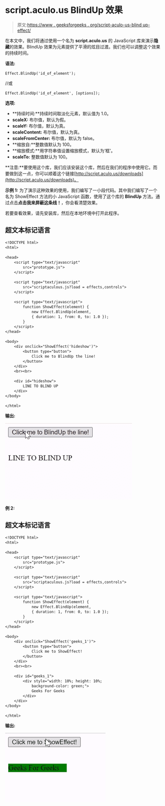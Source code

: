 # script.aculo.us BlindUp 效果

> 原文:[https://www . geeksforgeeks . org/script-aculo-us-blind up-effect/](https://www.geeksforgeeks.org/script-aculo-us-blindup-effect/)

在本文中，我们将通过使用一个名为 **script.aculo.us** 的 JavaScript 库来演示**隐藏**的效果。BlindUp 效果为元素提供了平滑的炫目过渡。我们也可以调整这个效果的持续时间。

**语法:**

```
Effect.BlindUp('id_of_element');
```

//或

```
Effect.BlindUp('id_of_element', [options]);
```

**选项:**

*   **持续时间:**持续时间取淡化元素，默认值为 1.0。
*   **scaleX:** 布尔值，默认为假。
*   **scaleY:** 布尔值，默认为真。
*   **scaleContent:** 布尔值，默认为真。
*   **scaleFromCenter:** 布尔值，默认为  false。
*   **缩放自:**整数值默认为 100。
*   **缩放模式:**用字符串值设置缩放模式，默认为‘框’。
*   **scaleTo:** 整数值默认为 100。

**注意:**要使用这个库，我们应该安装这个库，然后在我们的程序中使用它。而要做到这一点，你可以顺着这个链接[http://script.aculo.us/downloads](http://script.aculo.us/downloads)。

**示例 1:** 为了演示这种效果的使用，我们编写了一小段代码。其中我们编写了一个名为 ShowEffect 方法的小 JavaScript 函数，使用了这个库的 **BlindUp** 方法。通过点击**点击我来屏蔽这条线！**，你会看清楚效果。

若要查看效果，请先安装库，然后在本地环境中打开此程序。

## 超文本标记语言

```
<!DOCTYPE html>
<html>

<head>
    <script type="text/javascript" 
        src="prototype.js">
    </script>

    <script type="text/javascript" 
        src="scriptaculous.js?load = effects,controls">
    </script>

    <script type="text/javascript">
        function ShowEffect(element) {
            new Effect.BlindUp(element, 
            { duration: 1, from: 0, to: 1.0 });
        }
    </script>
</head>

<body>
    <div onclick="ShowEffect('hideshow')">
        <button type="button">
            Click me to BlindUp the line!
        </button>
    </div>
    <br><br>

    <div id="hideshow">
        LINE TO BLIND UP
    </div>
</body>

</html>
```

**输出:**

![](img/ff99015cc0a6f1da59f6a8e772ea9472.png)

**例 2:**

## 超文本标记语言

```
<!DOCTYPE html>
<html>

<head>
    <script type="text/javascript" 
        src="prototype.js">
    </script>

    <script type="text/javascript" 
        src="scriptaculous.js?load = effects,controls">
    </script>

    <script type="text/javascript">
        function ShowEffect(element) {
            new Effect.BlindUp(element, 
            { duration: 1, from: 0, to: 1.0 });
        }
    </script>
</head>

<body>
    <div onclick="ShowEffect('geeks_1')">
        <button type="button">
            Click me to ShowEffect!
        </button>
    </div>
    <br><br>

    <div id="geeks_1">
        <div style="width: 10%; height: 10%; 
            background-color: green;">
            Geeks For Geeks
        </div>
    </div>
</body>

</html>
```

**输出:**

![](img/100ec12b02ea72cb580d1c8d8f68733e.png)